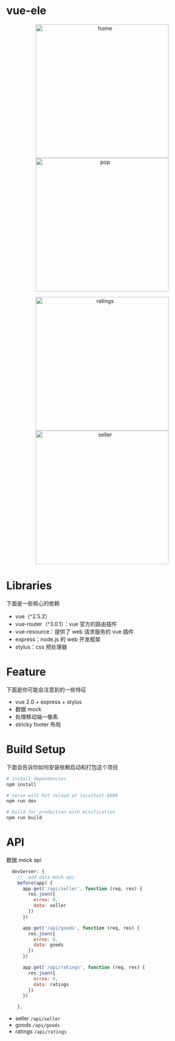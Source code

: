 # vue-ele

<p align="center">
  <img src="dist/static/images/home.gif" width="350" alt="home" />
  <img src="dist/static/images/pop.gif" width="350" alt="pop" />
</p>

<p align="center">
  <img src="dist/static/images/ratings.gif" width="350" alt="ratings" />
  <img src="dist/static/images/seller.gif" width="350" alt="seller" />
</p>

# Libraries

下面是一些核心的依赖

- vue（^2.5.2）
- vue-router（^3.0.1）：vue 官方的路由插件
- vue-resource：提供了 web 请求服务的 vue 插件
- express：node.js 的 web 开发框架
- stylus：css 预处理器

# Feature

下面是你可能会注意到的一些特征

- vue 2.0 + express + stylus
- 数据 mock
- 处理移动端一像素
- stricky footer 布局

# Build Setup
下面会告诉你如何安装依赖启动和打包这个项目

```sh
# install dependencies
npm install

# serve with hot reload at localhost:8080
npm run dev

# build for production with minification
npm run build
```

# API

数据 mock api

```js
  devServer: {
    //  add data mock api
    before(app) {
      app.get('/api/seller', function (req, res) {
        res.json({
          errno: 0,
          data: seller
        })
      })

      app.get('/api/goods', function (req, res) {
        res.json({
          errno: 0,
          data: goods
        })
      })

      app.get('/api/ratings', function (req, res) {
        res.json({
          errno: 0,
          data: ratings
        })
      })

    },
```

- seller `/api/seller`
- goods `/api/goods`
- ratings `/api/ratings`

